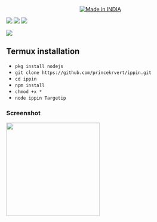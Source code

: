 
<p align="center">
<a href="https://is.gd/UQreTd"><img title="Made in INDIA" src="https://img.shields.io/badge/MADE%20IN-INDIA-SCRIPT?colorA=%23ff8100&colorB=%23017e40&colorC=%23ff0000&style=for-the-badge"></a>
</p>
<p>
<a href="https://img.shields.io/badge/PEINCE-KUMAR-green" ><img  src="https://img.shields.io/badge/PEINCE-KUMAR-green"></a>  <a href="#" ><img  src="https://img.shields.io/badge/MAN-MIND-red"></a>  <a href="#"><img src="https://img.shields.io/badge/MADE%20IN%20-NODE-yellow"></a></p>
<img src="https://user-images.githubusercontent.com/56459297/135469032-4848e078-ca24-4a01-9e0b-98e19c943b45.jpg">
<h2>Termux installation </h2>

* `pkg install nodejs`
* `git clone https://github.com/princekrvert/ippin.git`
* `cd ippin`
* `npm install`
* `chmod +x *`
* `node ippin Targetip`
<h3> Screenshot </h3>
<img src="https://user-images.githubusercontent.com/56459297/135476823-24c42083-59f2-4e1b-9f70-3124f03ba1c9.jpg" width="250" height="250">


